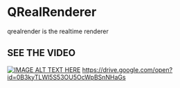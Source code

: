 # QRealRenderer
qrealrender is the realtime renderer

## SEE THE VIDEO
[![IMAGE ALT TEXT HERE](http://img.youtube.com/vi/0B3kyTLWl5S53OU5OcWpBSnNHaGs/0.jpg)](http://www.youtube.com/watch?v=YOUTUBE_VIDEO_ID_HERE)
https://drive.google.com/open?id=0B3kyTLWl5S53OU5OcWpBSnNHaGs
